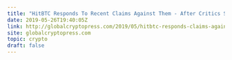 ```yaml
---
title: "HitBTC Responds To Recent Claims Against Them - After Critics Said The Exchange Is Insolvent, Scamming Users..."
date: 2019-05-26T19:40:05Z
link: http://globalcryptopress.com/2019/05/hitbtc-responds-claims-against-them.html?utm_medium=RSS&utm_source=hune
site: globalcryptopress.com
topic: crypto
draft: false
---
```

